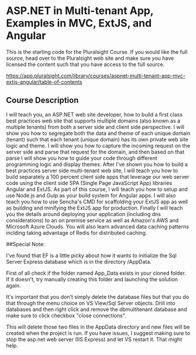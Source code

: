 

# ASP.NET in Multi-tenant App, Examples in MVC, ExtJS, and Angular

This is the starting code for the Pluralsight Course.  If you would like the full source, head over to the Pluralsight web site and make sure you have licensed the content such that you have access to the full source.

https://app.pluralsight.com/library/courses/aspnet-multi-tenant-app-mvc-extjs-angular/table-of-contents

## Course Description

I will teach you, an ASP.NET web site developer, how to build a first class best practices web site that supports multiple domains (also known as a multiple tenants) from both a server side and client side perspective.  I will show you how to segregate both the data and theme of each unique domain (tenant) such that each tenant (unique domain) has its own private web site logic and theme. I will show you how to capture the incoming request on the server side and parse that request for the domain, and then based on that parse I will show you how to guide your code through different programming logic and display themes.  After I've shown you how to build a best practices server side multi-tenant web site, I will teach you how to build separately a 100 percent client side apps that leverage our web server code using the client side SPA (Single Page JavaScript App) libraries Angular and ExtJS.  As part of this course, I will teach you how to setup and use Node.js and Gulp as your build system for Angular apps.  I will also teach you how to use Sencha's CMD for scaffolding your ExtJS app as well as building and minifying the ExtJS app for production.  Finally I will teach you the details around deploying your application (including dns considerations) to an on premise service as well as Amazon's AWS and Microsoft Azure Clouds.  You will also learn advanced data caching patterns inclding taking advantage of Redis for distributed caching.


##Special Note:

I've found that EF is a little picky about how it wants to initialize
the Sql Server Express database which is in the directory /AppData.

First of all check if the folder named App_Data exists in your cloned folder. If it doesn't, try
manually creating this folder and launching the solution again.

It's important that you don't simply delete the database files but that you do that
through the menu choice on VS View/Sql Server objects.  Drill into databases
and then right click and remove the dbmultitenant database and make sure to click
checkbox "close connections".

This will delete those two files in the AppData directory and new files will be created
when the project is run. If you have issues, I suggest making sure to stop the asp.net 
web server (IIS Express) and let VS restart it. That might help.

